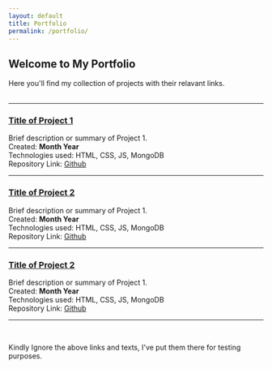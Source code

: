 ```yaml
---
layout: default
title: Portfolio
permalink: /portfolio/
---
```


## Welcome to My Portfolio

Here you'll find my collection of projects with their relavant links.  <br><br>

---


### [Title of Project 1](https://link-to-Project1.com)  
Brief description or summary of Project 1.<br>
Created: **Month Year**<br>
Technologies used: HTML, CSS, JS, MongoDB <br>
Repository Link: [Github](https://link-to-Project1.com)

---

### [Title of Project 2](https://link-to-Project1.com)  
Brief description or summary of Project 1.<br>
Created: **Month Year**<br>
Technologies used: HTML, CSS, JS, MongoDB <br>
Repository Link: [Github](https://link-to-Project1.com)

---

### [Title of Project 2](https://link-to-Project1.com)  
Brief description or summary of Project 1.<br>
Created: **Month Year**<br>
Technologies used: HTML, CSS, JS, MongoDB <br>
Repository Link: [Github](https://link-to-Project1.com)
    
---
<br>

Kindly Ignore the above links and texts, I've put them there for testing purposes.